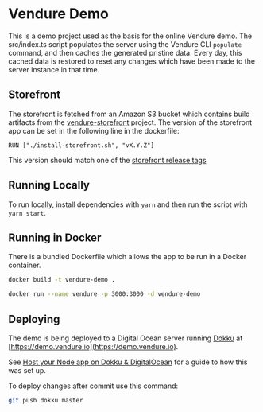 # Vendure Demo

This is a demo project used as the basis for the online Vendure demo. The src/index.ts script populates the server using the Vendure CLI `populate` command, and then caches the generated pristine data. Every day, this cached data is restored to reset any changes which have been made to the server instance in that time.

## Storefront

The storefront is fetched from an Amazon S3 bucket which contains build artifacts from the [vendure-storefront](https://github.com/vendure-ecommerce/storefront/) project. The version of the storefront app can be set in the following line in the dockerfile:

```
RUN ["./install-storefront.sh", "vX.Y.Z"]
```

This version should match one of the [storefront release tags](https://github.com/vendure-ecommerce/storefront/releases) 

## Running Locally

To run locally, install dependencies with `yarn` and then run the script with `yarn start`.

## Running in Docker

There is a bundled Dockerfile which allows the app to be run in a Docker container.

```bash
docker build -t vendure-demo .
```

```bash
docker run --name vendure -p 3000:3000 -d vendure-demo
```

## Deploying

The demo is being deployed to a Digital Ocean server running [Dokku](https://github.com/dokku/dokku) at [https://demo.vendure.io](https://demo.vendure.io). 

See [Host your Node app on Dokku & DigitalOcean](https://medium.com/@pimterry/host-your-node-app-on-dokku-digitalocean-1cb97e3ab041) for a guide to how this was set up.

To deploy changes after commit use this command:

```bash
git push dokku master
```
